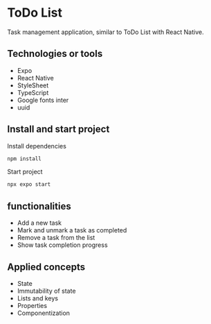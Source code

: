 # ToDo List

Task management application, similar to ToDo List with React Native.

## Technologies or tools

- Expo
- React Native
- StyleSheet
- TypeScript
- Google fonts inter
- uuid

## Install and start project

Install dependencies

```bash
npm install
```

Start project

```bash
npx expo start
```

## functionalities

- Add a new task
- Mark and unmark a task as completed
- Remove a task from the list
- Show task completion progress

## Applied concepts

- State
- Immutability of state
- Lists and keys
- Properties
- Componentization
